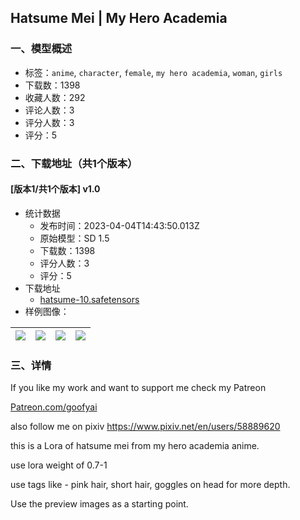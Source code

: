 ## Hatsume Mei | My Hero Academia
### 一、模型概述

- 标签：`anime`, `character`, `female`, `my hero academia`, `woman`, `girls`
- 下载数：1398
- 收藏人数：292
- 评论人数：3
- 评分人数：3
- 评分：5

### 二、下载地址（共1个版本）

#### [版本1/共1个版本] v1.0

- 统计数据
  - 发布时间：2023-04-04T14:43:50.013Z
  - 原始模型：SD 1.5
  - 下载数：1398
  - 评分人数：3
  - 评分：5
- 下载地址
  - [hatsume-10.safetensors](https://civitai.com/api/download/models/35897)
- 样例图像：

| <img src="https://image.civitai.com/xG1nkqKTMzGDvpLrqFT7WA/017e93ce-6c4a-4af3-a0fc-99aafc14f700/width=450/431352.jpeg" /> | <img src="https://image.civitai.com/xG1nkqKTMzGDvpLrqFT7WA/731474c7-4e78-4be4-ca33-e3e909730300/width=450/431314.jpeg" /> | <img src="https://image.civitai.com/xG1nkqKTMzGDvpLrqFT7WA/f2646752-0dad-4d66-3665-da7acc143c00/width=450/431308.jpeg" /> | <img src="https://image.civitai.com/xG1nkqKTMzGDvpLrqFT7WA/1840d48d-8403-449a-ac4a-31e94f404300/width=450/431312.jpeg" /> |
| ---- | ---- | ---- | ---- |


### 三、详情
<p>If you like my work and want to support me check my Patreon</p><p><a target="_blank" rel="ugc" href="http://Patreon.com/goofyai">Patreon.com/goofyai</a></p><p>also follow me on pixiv <a target="_blank" rel="ugc" href="https://www.pixiv.net/en/users/58889620">https://www.pixiv.net/en/users/58889620</a></p><p>this is a Lora of hatsume mei from my hero academia anime.</p><p>use lora weight of 0.7-1</p><p>use tags like - pink hair, short hair, goggles on head for more depth.</p><p>Use the preview images as a starting point.</p>